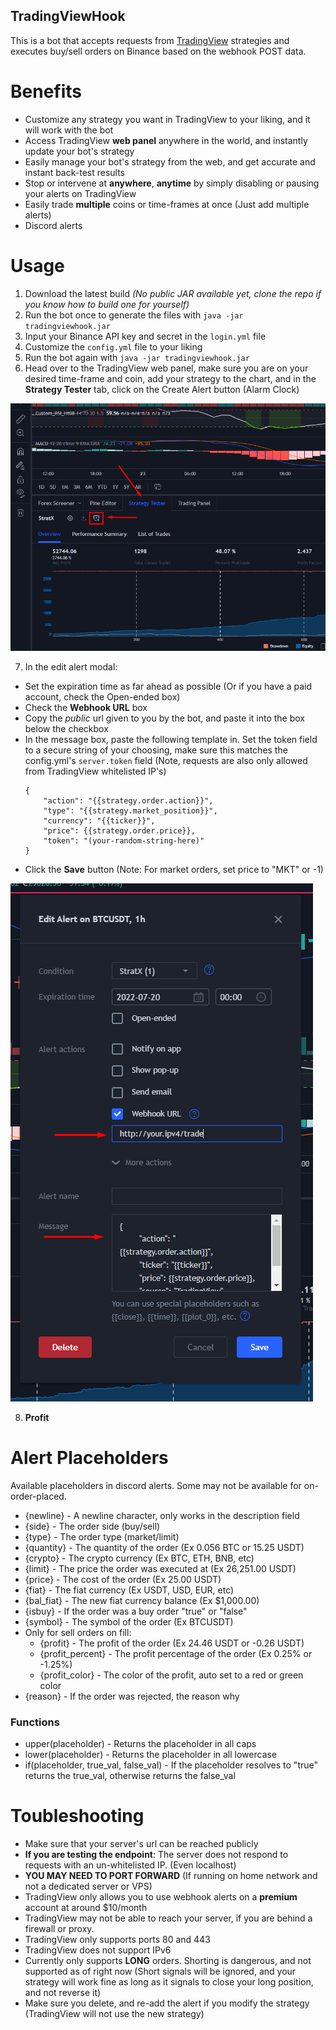 ## TradingViewHook

This is a bot that accepts requests from [TradingView](https://www.tradingview.com/) strategies and executes buy/sell orders on Binance based on the webhook POST data.

# Benefits
- Customize any strategy you want in TradingView to your liking, and it will work with the bot
- Access TradingView **web panel** anywhere in the world, and instantly update your bot's strategy
- Easily manage your bot's strategy from the web, and get accurate and instant back-test results
- Stop or intervene at **anywhere**, **anytime** by simply disabling or pausing your alerts on TradingView
- Easily trade **multiple** coins or time-frames at once (Just add multiple alerts)
- Discord alerts

# Usage
1. Download the latest build _(No public JAR available yet, clone the repo if you know how to build one for yourself)_
2. Run the bot once to generate the files with `java -jar tradingviewhook.jar`
3. Input your Binance API key and secret in the `login.yml` file
4. Customize the `config.yml` file to your liking
5. Run the bot again with `java -jar tradingviewhook.jar`
6. Head over to the TradingView web panel, make sure you are on your desired time-frame and coin, add your strategy to the chart, and in the **Strategy Tester** tab, click on the Create Alert button (Alarm Clock)

![TradingView Setup](addalert.png "TradingView Setup")

7. In the edit alert modal:
  - Set the expiration time as far ahead as possible (Or if you have a paid account, check the Open-ended box) 
  - Check the **Webhook URL** box
  - Copy the _public_ url given to you by the bot, and paste it into the box below the checkbox
  - In the message box, paste the following template in. Set the token field to a secure string of your choosing, make sure this matches the config.yml's `server.token` field (Note, requests are also only allowed from TradingView whitelisted IP's)
      ```text
      {
          "action": "{{strategy.order.action}}",
          "type": "{{strategy.market_position}}",
          "currency": "{{ticker}}",
          "price": {{strategy.order.price}},
          "token": "(your-random-string-here)"
      }
       ```
  - Click the **Save** button (Note: For market orders, set price to "MKT" or -1)

![Customize Alert](modifyalert.png "Customize Alert")

8. **Profit**

# Alert Placeholders
Available placeholders in discord alerts. Some may not be available for on-order-placed.
- {newline} - A newline character, only works in the description field
- {side} - The order side (buy/sell)
- {type} - The order type (market/limit)
- {quantity} - The quantity of the order (Ex 0.056 BTC or 15.25 USDT)
- {crypto} - The crypto currency (Ex BTC, ETH, BNB, etc)
- {limit} - The price the order was executed at (Ex 26,251.00 USDT)
- {price} - The cost of the order (Ex 25.00 USDT)
- {fiat} - The fiat currency (Ex USDT, USD, EUR, etc)
- {bal_fiat} - The new fiat currency balance (Ex $1,000.00)
- {isbuy} - If the order was a buy order "true" or "false"
- {symbol} - The symbol of the order (Ex BTCUSDT)
- Only for sell orders on fill:
  - {profit} - The profit of the order (Ex 24.46 USDT or -0.26 USDT)
  - {profit_percent} - The profit percentage of the order (Ex 0.25% or -1.25%)
  - {profit_color} - The color of the profit, auto set to a red or green color
- {reason} - If the order was rejected, the reason why

### Functions
- upper(placeholder) - Returns the placeholder in all caps
- lower(placeholder) - Returns the placeholder in all lowercase
- if(placeholder, true_val, false_val) - If the placeholder resolves to "true" returns the true_val, otherwise returns the false_val

# Toubleshooting
- Make sure that your server's url can be reached publicly
- **If you are testing the endpoint**: The server does not respond to requests with an un-whitelisted IP. (Even localhost)
- **YOU MAY NEED TO PORT FORWARD** (If running on home network and not a dedicated server or VPS)
- TradingView only allows you to use webhook alerts on a **premium** account at around $10/month
- TradingView may not be able to reach your server, if you are behind a firewall or proxy.
- TradingView only supports ports 80 and 443
- TradingView does not support IPv6
- Currently only supports **LONG** orders. Shorting is dangerous, and not supported as of right now (Short signals will be ignored, and your strategy will work fine as long as it signals to close your long position, and not reverse it)
- Make sure you delete, and re-add the alert if you modify the strategy (TradingView will not use the new strategy)
